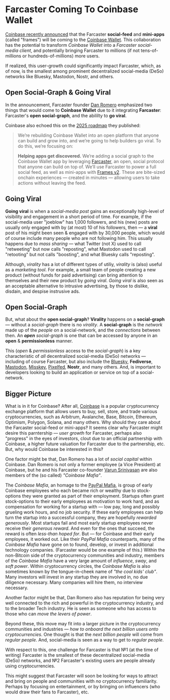 # Farcaster Coming To Coinbase Wallet

[Coinbase recently announced](https://warpcast.com/coinbasewallet/0x5f8e2bbf) that the Farcaster **social-feed** and **mini-apps** (called "frames") will be coming to the [Coinbase Wallet](https://www.coinbase.com/wallet).
This collaboration has the potential to transform _Coinbase Wallet_ into a _Farcaster social-media client_, and potentially bringing Farcaster to millions (if not tens-of-millions or hundreds-of-millions) more users.

If realized, this user-growth could significantly impact Farcaster, which, as of now, is the smallest among prominent decentralized social-media (DeSo) networks like Bluesky, Mastodon, Nostr, and others.

## Open Social-Graph & Going Viral

In the announcement, Farcaster founder [Dan Romero](https://warpcast.com/dwr.eth) emphasized two things that would come to **Coinbase Wallet** due to it integrating **Farcaster**:
Farcaster's **open social-graph**, and the abililty to **go viral**.

Coinbase also echoed this on the [2025 roadmap](https://base.mirror.xyz/AStCR6Mtv7U6yEL0K4tpeXvrKaN_LbGySt0tPfn_Eyw) they published:

> We’re rebuilding Coinbase Wallet into an open platform that anyone can build and grow into, and we’re going to help builders go viral. To do this, we’re focusing on:
>
> **Helping apps get discovered.** We’re adding a social graph to the Coinbase Wallet app by leveraging [Farcaster](http://farcaster.xyz/), an open, social protocol that anyone can build on top of. We’ll use Farcaster to power a full social feed, as well as mini-apps with [Frames v2](https://docs.farcaster.xyz/developers/frames/v2/). These are bite-sized onchain experiences — created in minutes — allowing users to take actions without leaving the feed.

## Going Viral

**Going viral** is when a _social-media post_ gains an exceptionally high-level of visibility and engagement in a short period of time.
For example, if the social-media user "joeblow" has 1,000 followers, and his (new) posts are usually only engaged with by (at most) 10 of his followers, then — a **viral** post of his might been seen & engaged with by 30,000 people, which would of course include many people who are not following him.
This usually happens due to _mass sharing_ — what Twitter (not X) used to call "retweeting" but now calls "reposting", what Mastodon used to call "retooting" but not calls "boosting", and what Bluesky calls "reposting".

Although, _virality_ has a lot of different types of utiliy, _virality_ is (also) useful as a _marketing tool_.
For example, a small team of people creating a new product (without funds for paid advertising) can bring attention to themselves and their new product by _going viral_.
_Going viral_ is also seen as an acceptable alternative to intrusive advertising, by those to dislike, disdain, and despise instrusive ads.

## Open Social-Graph

But, what about the **open social-graph**‽
**Virality** happens on a **social-graph** — without a _social-graph_ there is no _virality_.
A **social-graph** is the _network_ made up of the _people_ on a social-network, and the _connections_ between then.
An _**open** social-graph_ is one that can be accessed by anyone in an **open** & **permissionless** manner.

This (_open_ & _permissionless_ access to the _social-graph_) is a key characteristic of _all_ decentralized social-media (DeSo) networks
—
including of course Farcaster, but also include the [Bluesky](https://bsky.app/), **Fediverse**, [Mastodon](https://joinmastodon.org/), [Misskey](https://misskey-hub.net/), [Pixelfed](https://pixelfed.org/), **Nostr**, and many others.
And, is important to developers looking to build an application or service on top of a social-network.

## Bigger Picture

What is in it for Coinbase‽
After all, [Coinbase](https://www.coinbase.com/) is a popular cryptocurrency exchange platform that allows users to buy, sell, store, and trade various cryptocurrencies, such as Arbitrum, Avalanche, Base, Bitcoin, Ethereum, Optimism, Polygon, Solana, and many others.
Why should they care about the Farcaster social-feed or mini-apps‽
It seems clear why Farcaster might desire this parntership
—
_user growth_ for Farcaster,
perhaps also "progress" in the eyes of investors,
clout due to an official partnership with Coinbase,
a higher future valuation for Farcaster due to the partnership,
etc.
But, why would Coinbase be interested in this‽

One factor might be that, Dan Romero has a lot of _social capital_ within Coinbase.
Dan Romero is not only a former employee (a Vice President) at Coinbase, but he and his Farcaster co-founder [Varun Srinivasan](https://warpcast.com/v) are also members of the (so called) _"Coinbase Mafia"_.

The _Coinbase Mafia_, an homage to the [PayPal Mafia](https://en.wikipedia.org/wiki/PayPal_Mafia), is group of early Coinbase employees who each became rich or wealthy due to stock-options they were granted as part of their employment.
Startups often grant stock-options to their early employees as motivation to work hard, and as compensation for working for a startup with — low pay, long and possibly grueling work hours, and no job security.
If these early employees can help turn the startup into a successful company, they are hopefully _rewarded generously_.
Most startups fail and most early startup employees never receive their _generous reward_.
And even for the ones that succeed, the reward is often _less-than hoped for_.
But — for Coinbase and their early employees, it worked out.
Like their _PayPal Mafia_ counterparts, many of the _Coinbase Mafia_ have gone on to found, develop, or invest in additional technology companies.
(Farcaster would be one example of this.)
Within the non-Bitcoin side of the cryptocurrency communities and industry, members of the _Coinbase Mafia_ have a very large amount of _influence_, _sway_, and _soft power_.
Within cryptocurrency circles, the _Coinbase Mafia_ is also sometimes known by the tongue-in-cheek name of _"the cool kids' club"_.
Many investors will invest in any startup they are involved in, no due diligence necessary.
Many companies will hire them, no interview necessary.

Another factor might be that, Dan Romero also has reputation for being very well connected to the rich and powerful in the cryptocurrency industry, and to the broader Tech industry.
He is seen as someone who has access to those who can _move the levers of power_.

Beyond these, this move may fit into a larger picture in the cryptocurrency communities and industries
—
_how to onboard the next billion users onto cryptocurrencies_.
One thought is that the _next billion people_ will come from _regular people_.
And, social-media is seen as a way to get to _regular people_.

With respect to this, one challenge for Farcaster is that №1 (at the time of writing) Farcaster is the smallest of these decentralized social-media (DeSo) networks, and №2 Farcaster's existing users are people already using cryptocurrencies.

This might suggest that Farcaster will soon be looking for ways to attract and bring on people and communities with _no_ cryptocurrency familiarity.
Perhaps by focusing on entertainment, or by bringing on influencers (who would draw their fans to Farcaster), etc.
